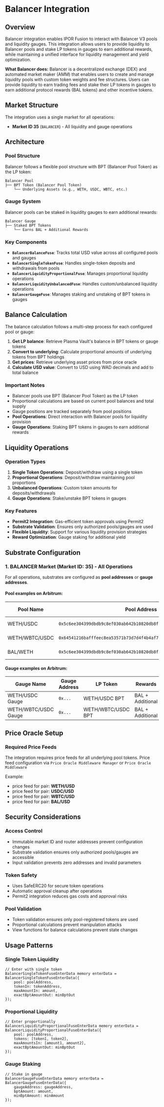 # Balancer Integration

## Overview

Balancer integration enables IPOR Fusion to interact with Balancer V3 pools and liquidity gauges. This integration allows users to provide liquidity to Balancer pools and stake LP tokens in gauges to earn additional rewards, while maintaining a unified interface for liquidity management and yield optimization.

**What Balancer does:**
Balancer is a decentralized exchange (DEX) and automated market maker (AMM) that enables users to create and manage liquidity pools with custom token weights and fee structures. Users can provide liquidity to earn trading fees and stake their LP tokens in gauges to earn additional protocol rewards (BAL tokens) and other incentive tokens.

## Market Structure

The integration uses a single market for all operations:

-   **Market ID 35** (`BALANCER`) - All liquidity and gauge operations

## Architecture

### Pool Structure

Balancer follows a flexible pool structure with BPT (Balancer Pool Token) as the LP token:

```
Balancer Pool
├── BPT Token (Balancer Pool Token)
    └── Underlying Assets (e.g., WETH, USDC, WBTC, etc.)
```

### Gauge System

Balancer pools can be staked in liquidity gauges to earn additional rewards:

```
Balancer Gauge
├── Staked BPT Tokens
    └── Earns BAL + Additional Rewards
```

### Key Components

-   **`BalancerBalanceFuse`**: Tracks total USD value across all configured pools and gauges
-   **`BalancerSingleTokenFuse`**: Handles single-token deposits and withdrawals from pools
-   **`BalancerLiquidityProportionalFuse`**: Manages proportional liquidity operations
-   **`BalancerLiquidityUnbalancedFuse`**: Handles custom/unbalanced liquidity operations
-   **`BalancerGaugeFuse`**: Manages staking and unstaking of BPT tokens in gauges

## Balance Calculation

The balance calculation follows a multi-step process for each configured pool or gauge:

1. **Get LP balance**: Retrieve Plasma Vault's balance in BPT tokens or gauge tokens
2. **Convert to underlying**: Calculate proportional amounts of underlying tokens from BPT holdings
3. **Get prices**: Retrieve underlying asset prices from price oracle
4. **Calculate USD value**: Convert to USD using WAD decimals and add to total balance

### Important Notes

-   Balancer pools use BPT (Balancer Pool Token) as the LP token
-   Proportional calculations are based on current pool balances and total supply
-   Gauge positions are tracked separately from pool positions
-   **Pool Operations**: Direct interaction with Balancer pools for liquidity provision
-   **Gauge Operations**: Staking BPT tokens in gauges to earn additional rewards

## Liquidity Operations

### Operation Types

1. **Single Token Operations**: Deposit/withdraw using a single token
2. **Proportional Operations**: Deposit/withdraw maintaining pool proportions
3. **Unbalanced Operations**: Custom token amounts for deposits/withdrawals
4. **Gauge Operations**: Stake/unstake BPT tokens in gauges

### Key Features

-   **Permit2 Integration**: Gas-efficient token approvals using Permit2
-   **Substrate Validation**: Ensures only authorized pools/gauges are used
-   **Flexible Liquidity**: Support for various liquidity provision strategies
-   **Reward Optimization**: Gauge staking for additional yield

## Substrate Configuration

### 1. BALANCER Market (Market ID: 35) - All Operations

For all operations, substrates are configured as **pool addresses** or **gauge addresses**.

#### Pool examples on Arbitrum:

| Pool Name      | Pool Address                                                         | Token 1 | Token 2 | Token 3 | Pool Type     |
| -------------- | -------------------------------------------------------------------- | ------- | ------- | ------- | ------------- |
| WETH/USDC      | `0x5c6ee304399dbdb9c8ef030ab642b10820db8f56000200000000000000000014` | WETH    | USDC    | -       | Weighted Pool |
| WETH/WBTC/USDC | `0x64541216bafffeec8ea53571b73d7d4f4b4af7bd000000000000000000000000` | WETH    | WBTC    | USDC    | Weighted Pool |
| BAL/WETH       | `0x5c6ee304399dbdb9c8ef030ab642b10820db8f56000200000000000000000014` | BAL     | WETH    | -       | Weighted Pool |

#### Gauge examples on Arbitrum:

| Gauge Name           | Gauge Address | LP Token           | Rewards          |
| -------------------- | ------------- | ------------------ | ---------------- |
| WETH/USDC Gauge      | `0x...`       | WETH/USDC BPT      | BAL + Additional |
| WETH/WBTC/USDC Gauge | `0x...`       | WETH/WBTC/USDC BPT | BAL + Additional |

## Price Oracle Setup

### Required Price Feeds

The integration requires price feeds for all underlying pool tokens. Price feed configuration via `Price Oracle Middleware Manager` or `Price Oracle Middleware`

Example:

-   price feed for pair: **WETH/USD**
-   price feed for pair: **USDC/USD**
-   price feed for pair: **WBTC/USD**
-   price feed for pair: **BAL/USD**

## Security Considerations

### Access Control

-   Immutable market ID and router addresses prevent configuration changes
-   Substrate validation ensures only authorized pools/gauges are accessible
-   Input validation prevents zero addresses and invalid parameters

### Token Safety

-   Uses SafeERC20 for secure token operations
-   Automatic approval cleanup after operations
-   Permit2 integration reduces gas costs and approval risks

### Pool Validation

-   Token validation ensures only pool-registered tokens are used
-   Proportional calculations prevent manipulation attacks
-   View functions for balance calculations prevent state changes

## Usage Patterns

### Single Token Liquidity

```solidity
// Enter with single token
BalancerSingleTokenFuseEnterData memory enterData = BalancerSingleTokenFuseEnterData({
    pool: poolAddress,
    tokenIn: tokenAddress,
    maxAmountIn: amount,
    exactBptAmountOut: minBptOut
});
```

### Proportional Liquidity

```solidity
// Enter proportionally
BalancerLiquidityProportionalFuseEnterData memory enterData = BalancerLiquidityProportionalFuseEnterData({
    pool: poolAddress,
    tokens: [token1, token2],
    maxAmountsIn: [amount1, amount2],
    exactBptAmountOut: minBptOut
});
```

### Gauge Staking

```solidity
// Stake in gauge
BalancerGaugeFuseEnterData memory enterData = BalancerGaugeFuseEnterData({
    gaugeAddress: gaugeAddress,
    bptAmount: amount,
    minBptAmount: minAmount
});
```
